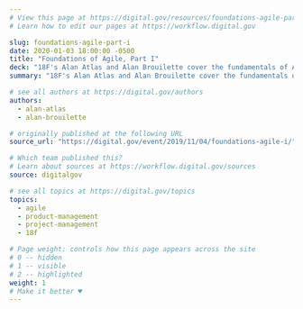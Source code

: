 ```yaml
---
# View this page at https://digital.gov/resources/foundations-agile-part-i
# Learn how to edit our pages at https://workflow.digital.gov

slug: foundations-agile-part-i
date: 2020-01-03 18:00:00 -0500
title: "Foundations of Agile, Part I"
deck: "18F's Alan Atlas and Alan Brouilette cover the fundamentals of Agile."
summary: "18F's Alan Atlas and Alan Brouilette cover the fundamentals of Agile."

# see all authors at https://digital.gov/authors
authors:
  - alan-atlas
  - alan-brouilette

# originally published at the following URL
source_url: "https://digital.gov/event/2019/11/04/foundations-agile-i/"

# Which team published this?
# Learn about sources at https://workflow.digital.gov/sources
source: digitalgov

# see all topics at https://digital.gov/topics
topics:
  - agile
  - product-management
  - project-management
  - 18f

# Page weight: controls how this page appears across the site
# 0 -- hidden
# 1 -- visible
# 2 -- highlighted
weight: 1
# Make it better ♥
---
```

